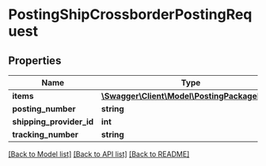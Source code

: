 # PostingShipCrossborderPostingRequest

## Properties
Name | Type | Description | Notes
------------ | ------------- | ------------- | -------------
**items** | [**\Swagger\Client\Model\PostingPackageItem[]**](PostingPackageItem.md) |  | [optional] 
**posting_number** | **string** |  | [optional] 
**shipping_provider_id** | **int** |  | [optional] 
**tracking_number** | **string** |  | [optional] 

[[Back to Model list]](../README.md#documentation-for-models) [[Back to API list]](../README.md#documentation-for-api-endpoints) [[Back to README]](../README.md)



